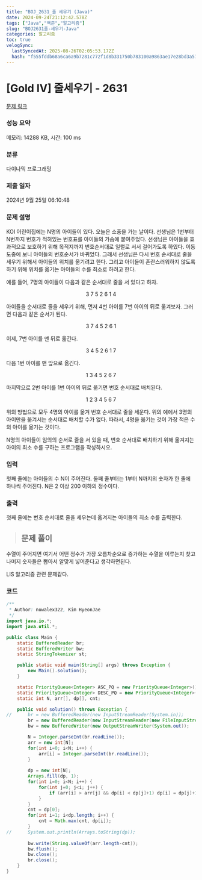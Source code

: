 ```yaml
---
title: "BOJ_2631_줄 세우기 (Java)"
date: 2024-09-24T21:12:42.578Z
tags: ["Java","백준","알고리즘"]
slug: "BOJ2631줄-세우기-Java"
categories: 알고리즘
toc: true
velogSync:
  lastSyncedAt: 2025-08-26T02:05:53.172Z
  hash: "f555fddb68a6ca6a9b7281c772f1d8b331750b783100a9863ae17e28bd3a57f0"
---
```


# [Gold IV] 줄세우기 - 2631 

[문제 링크](https://www.acmicpc.net/problem/2631) 

### 성능 요약

메모리: 14288 KB, 시간: 100 ms

### 분류

다이나믹 프로그래밍

### 제출 일자

2024년 9월 25일 06:10:48

### 문제 설명

<p>KOI 어린이집에는 N명의 아이들이 있다. 오늘은 소풍을 가는 날이다. 선생님은 1번부터 N번까지 번호가 적혀있는 번호표를 아이들의 가슴에 붙여주었다. 선생님은 아이들을 효과적으로 보호하기 위해 목적지까지 번호순서대로 일렬로 서서 걸어가도록 하였다. 이동 도중에 보니 아이들의 번호순서가 바뀌었다. 그래서 선생님은 다시 번호 순서대로 줄을 세우기 위해서 아이들의 위치를 옮기려고 한다. 그리고 아이들이 혼란스러워하지 않도록 하기 위해 위치를 옮기는 아이들의 수를 최소로 하려고 한다.</p>

<p>예를 들어, 7명의 아이들이 다음과 같은 순서대로 줄을 서 있다고 하자.</p>

<p style="text-align: center;">3 7 5 2 6 1 4</p>

<p>아이들을 순서대로 줄을 세우기 위해, 먼저 4번 아이를 7번 아이의 뒤로 옮겨보자. 그러면 다음과 같은 순서가 된다.</p>

<p style="text-align: center;">3 7 4 5 2 6 1</p>

<p>이제, 7번 아이를 맨 뒤로 옮긴다.</p>

<p style="text-align: center;">3 4 5 2 6 1 7</p>

<p>다음 1번 아이를 맨 앞으로 옮긴다.</p>

<p style="text-align: center;">1 3 4 5 2 6 7</p>

<p>마지막으로 2번 아이를 1번 아이의 뒤로 옮기면 번호 순서대로 배치된다.</p>

<p style="text-align: center;">1 2 3 4 5 6 7</p>

<p>위의 방법으로 모두 4명의 아이를 옮겨 번호 순서대로 줄을 세운다. 위의 예에서 3명의 아이만을 옮겨서는 순서대로 배치할 수가 없다. 따라서, 4명을 옮기는 것이 가장 적은 수의 아이를 옮기는 것이다.</p>

<p>N명의 아이들이 임의의 순서로 줄을 서 있을 때, 번호 순서대로 배치하기 위해 옮겨지는 아이의 최소 수를 구하는 프로그램을 작성하시오.</p>

### 입력 

 <p>첫째 줄에는 아이들의 수 N이 주어진다. 둘째 줄부터는 1부터 N까지의 숫자가 한 줄에 하나씩 주어진다. N은 2 이상 200 이하의 정수이다.</p>

### 출력 

 <p>첫째 줄에는 번호 순서대로 줄을 세우는데 옮겨지는 아이들의 최소 수를 출력한다.</p>

> ## 문제 풀이

수열이 주어지면 여기서 어떤 정수가 가장 오름차순으로 증가하는 수열을 이루는지 찾고 나머지 숫자들은 뽑아서 알맞게 넣어준다고 생각하면된다.

LIS 알고리즘 관련 문제같다.

### 코드
```java
/**
 * Author: nowalex322, Kim HyeonJae
 */
import java.io.*;
import java.util.*;

public class Main {
	static BufferedReader br;
	static BufferedWriter bw;
	static StringTokenizer st;

	public static void main(String[] args) throws Exception {
		new Main().solution();
	}

	static PriorityQueue<Integer> ASC_PQ = new PriorityQueue<Integer>();
	static PriorityQueue<Integer> DESC_PQ = new PriorityQueue<Integer>(Collections.reverseOrder());
	static int N, arr[], dp[], cnt;

	public void solution() throws Exception {
//		br = new BufferedReader(new InputStreamReader(System.in));
		br = new BufferedReader(new InputStreamReader(new FileInputStream("input.txt")));
		bw = new BufferedWriter(new OutputStreamWriter(System.out));

		N = Integer.parseInt(br.readLine());
		arr = new int[N];
		for(int i=0; i<N; i++) {
			arr[i] = Integer.parseInt(br.readLine());
		}
		
		dp = new int[N];
		Arrays.fill(dp, 1);
		for(int i=0; i<N; i++) {
			for(int j=0; j<i; j++) {
				if (arr[i] > arr[j] && dp[i] < dp[j]+1) dp[i] = dp[j]+1;
			}
		}
		cnt = dp[0];
		for(int i=1; i<dp.length; i++) {
			cnt = Math.max(cnt, dp[i]);
		}
//		System.out.println(Arrays.toString(dp));
		
		bw.write(String.valueOf(arr.length-cnt));
		bw.flush();
		bw.close();
		br.close();
	}
}
```